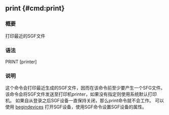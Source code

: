 ## print {#cmd:print}

### 概要

打印最近的SGF文件

### 语法

PRINT \[printer\]

### 说明

这个命令会打印最近生成的SGF文件，因而在该命令前至少要产生一个SFG文件。
该命令会将SGF文件发送至打印机printer，如果没有指定则使用系统默认打印机。
如果自从登录之后SGF设备一直保持关闭，那么print命令就不会工作。 可以使用
[begindevices](/commands/begindevices.html)
打开SGF设备，使用SGF命令设置SGF设备的属性。
